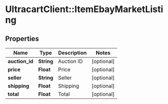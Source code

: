 # UltracartClient::ItemEbayMarketListing

## Properties
Name | Type | Description | Notes
------------ | ------------- | ------------- | -------------
**auction_id** | **String** | Auction ID | [optional] 
**price** | **Float** | Price | [optional] 
**seller** | **String** | Seller | [optional] 
**shipping** | **Float** | Shipping | [optional] 
**total** | **Float** | Total | [optional] 


